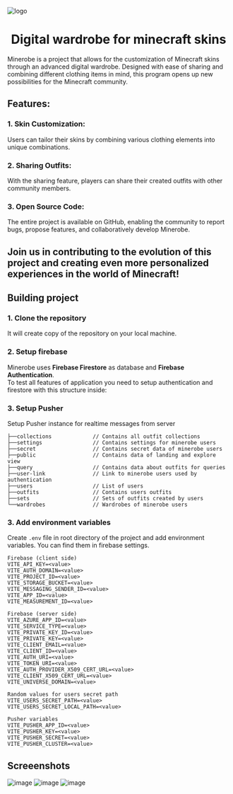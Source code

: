  ![logo](https://github.com/oleklukasiewicz/minerobe/assets/69370471/f9277a21-f817-47bd-b242-0770ed38f14a)

<h1 align="center">Digital wardrobe for minecraft skins</h1>

Minerobe is a project that allows for the customization of Minecraft skins through an advanced digital wardrobe. Designed with ease of sharing and combining different clothing items in mind, this program opens up new possibilities for the Minecraft community.

## Features:

### 1. Skin Customization: 
Users can tailor their skins by combining various clothing elements into unique combinations.

### 2. Sharing Outfits: 
With the sharing feature, players can share their created outfits with other community members.

### 3. Open Source Code: 
The entire project is available on GitHub, enabling the community to report bugs, propose features, and collaboratively develop Minerobe.

## Join us in contributing to the evolution of this project and creating even more personalized experiences in the world of Minecraft!

## Building project

### 1. Clone the repository
It will create copy of the repository on your local machine.

### 2. Setup firebase

Minerobe uses **Firebase Firestore** as database and **Firebase Authentication**.</br>
To test all features of application you need to setup authentication and firestore with this structure inside:

### 3. Setup Pusher 
Setup Pusher instance for realtime messages from server

```
├──collections             // Contains all outfit collections
├──settings                // Contains settings for minerobe users
├──secret                  // Contains secret data of minerobe users
├──public                  // Contains data of landing and explore view
├──query                   // Contains data about outfits for queries
├──user-link               // Link to minerobe users used by authentication
├──users                   // List of users
├──outfits                 // Contains users outfits
├──sets                    // Sets of outfits created by users
└──wardrobes               // Wardrobes of minerobe users
```

### 3. Add environment variables
Create `.env` file in root directory of the project and add environment variables. You can find them in firebase settings.
```
Firebase (client side)
VITE_API_KEY=<value>
VITE_AUTH_DOMAIN=<value>
VITE_PROJECT_ID=<value>
VITE_STORAGE_BUCKET=<value>
VITE_MESSAGING_SENDER_ID=<value>
VITE_APP_ID=<value>
VITE_MEASUREMENT_ID=<value>

Firebase (server side)
VITE_AZURE_APP_ID=<value>
VITE_SERVICE_TYPE=<value>
VITE_PRIVATE_KEY_ID=<value>
VITE_PRIVATE_KEY=<value>
VITE_CLIENT_EMAIL=<value>
VITE_CLIENT_ID=<value>
VITE_AUTH_URI=<value>
VITE_TOKEN_URI=<value>
VITE_AUTH_PROVIDER_X509_CERT_URL=<value>
VITE_CLIENT_X509_CERT_URL=<value>
VITE_UNIVERSE_DOMAIN=<value>

Random values for users secret path
VITE_USERS_SECRET_PATH=<value>
VITE_USERS_SECRET_LOCAL_PATH=<value>

Pusher variables
VITE_PUSHER_APP_ID=<value>
VITE_PUSHER_KEY=<value>
VITE_PUSHER_SECRET=<value>
VITE_PUSHER_CLUSTER=<value>
```

## Screeenshots

![image](https://github.com/oleklukasiewicz/minerobe/assets/69370471/587a4ac4-a43f-4922-bc48-22ac2ce7a338)
![image](https://github.com/oleklukasiewicz/minerobe/assets/69370471/0609cc4e-5aff-4b81-8943-57d538e6b259)
![image](https://github.com/oleklukasiewicz/minerobe/assets/69370471/496271ca-9a74-4f38-b3ae-1bcdb9ad4c85)


<!--# icons 
https://iconduck.com/search?query=vectorSetIds:140
](url)--!>
